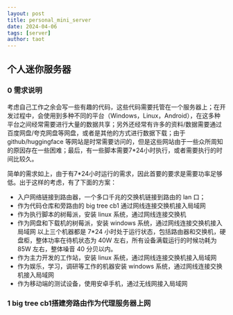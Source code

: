 ```yaml
---
layout: post
title: personal_mini_server
date: 2024-04-06
tags: [server]
author: taot
---
```



## 个人迷你服务器

### 0 需求说明

考虑自己工作之余会写一些有趣的代码，这些代码需要托管在一个服务器上；在开发过程中，会使用到多种不同的平台（Windows，Linux，Android），在这多种平台之间经常需要进行大量的数据共享；另外还经常有许多的资料/数据需要通过百度网盘/夸克网盘等网盘，或者是其他的方式进行数据下载；由于 github/huggingface 等网站是时常需要访问的，但是这些网站由于一些众所周知的原因存在一些困难；最后，有一些脚本需要7*24小时执行，或者需要执行的时间比较久。

简单的需求如上，由于有7*24小时运行的需求，因此首要的要求是需要功率足够低。出于这样的考虑，有了下面的方案：
* 入户网络链接到路由器，一个多口千兆的交换机链接到路由的 lan 口；
* 作为代码仓库和旁路由的 big tree cb1 通过网线连接交换机接入局域网
* 作为执行脚本的树莓派，安装 linux 系统，通过网线连接交换机
* 作为网盘和下载机的树莓派，安装 windows 系统，通过网线连接交换机接入局域网
  以上三个机器都是 7*24 小时处于运行状态，包括路由器和交换机，硬盘柜，整体功率在待机状态为 40W 左右，所有设备满载运行的时候功耗为 85W 左右，整体噪音 40 分贝以内。
* 作为主力开发的工作站，安装 linux 系统，通过网线连接交换机接入局域网
* 作为娱乐，学习，调研等工作的机器安装 windows 系统，通过网线连接交换机接入局域网
* 作为移动端的测试设备，使用安卓手机，通过无线网接入局域网

### 1 big tree cb1搭建旁路由作为代理服务器上网



